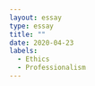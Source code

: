 ```yaml
---
layout: essay
type: essay
title: ""
date: 2020-04-23
labels:
  - Ethics
  - Professionalism
---
```

